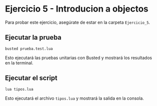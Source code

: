 # Ejercicio 5 - Introducion a objectos

Para probar este ejercicio, asegúrate de estar en la carpeta `Ejercicio_5`.

## Ejecutar la prueba

```
busted prueba.test.lua
```

Esto ejecutará las pruebas unitarias con Busted y mostrará los resultados en la terminal.

## Ejecutar el script

```
lua tipos.lua
```

Esto ejecutará el archivo `tipos.lua` y mostrará la salida en la consola.
